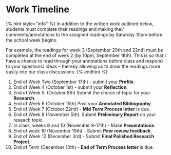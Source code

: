 # Work Timeline

{% hint style="info" %}
In addition to the written work outlined below, students must complete their readings and making their comments/annotations to the assigned readings by Saturday 10pm before the school week begins. 

For example, the readings for week 3 \(September 20th and 22nd\) must be completed at the end of week 2 \(by 10pm, September 18th\). This is so that I have a chance to read through your annotations before class and respond to your questions/ ideas – thereby allowing us to draw the readings more easily into our class discussions. 
{% endhint %}

1. End of Week Two \(September 17th\) - submit your **Profile**. 
2. End of Week 4 \(October 1st\) - submit your **Reflection**. 
3. End of Week 5. \(October 8th\) Submit the choice of topic for your **Research**.
4. End of Week 6 \(October 15th\) Post your **Annotated Bibliography**. 
5. End of Week 7 \(October 22nd\) - **Mid Term Process** **letter** is due. 
6. End of Week 8 \(November 5th\). Submit **Preliminary Report** on your reseach topic.
7. In class, weeks 9 and 10 \(November 8-17th\) - Make **Presentations**.
8. End of week 10 \(November 19th\) - Submit **Peer review feedback**. 
9. End of Week 12 \(December 3rd\) - Submit **Final Polished Research Project**.
10. End of Term \(December 10th\) - **End of Term Process letter** is due. 

